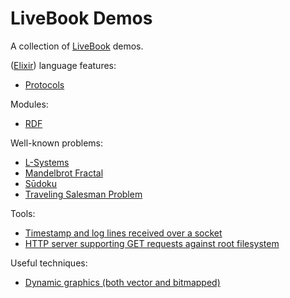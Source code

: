 # LiveBook Demos

A collection of [LiveBook](https://livebook.dev) demos.

([Elixir](https://elixir-lang.org)) language features:
- [Protocols](protocols.livemd)

Modules:
- [RDF](rdf.livemd)

Well-known problems:
- [L-Systems](lsystem.livemd)
- [Mandelbrot Fractal](mandelbrot.livemd)
- [Sūdoku](sudoku.livemd)
- [Traveling Salesman Problem](tsp.livemd)

Tools:
- [Timestamp and log lines received over a socket](socket.livemd)
- [HTTP server supporting GET requests against root filesystem](http-server.livemd)

Useful techniques:
- [Dynamic graphics (both vector and bitmapped)](dynamic-graphics.livemd)

